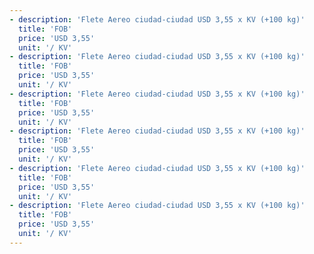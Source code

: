```yaml
---
- description: 'Flete Aereo ciudad-ciudad USD 3,55 x KV (+100 kg)'
  title: 'FOB'
  price: 'USD 3,55'
  unit: '/ KV'
- description: 'Flete Aereo ciudad-ciudad USD 3,55 x KV (+100 kg)'
  title: 'FOB'
  price: 'USD 3,55'
  unit: '/ KV'
- description: 'Flete Aereo ciudad-ciudad USD 3,55 x KV (+100 kg)'
  title: 'FOB'
  price: 'USD 3,55'
  unit: '/ KV'
- description: 'Flete Aereo ciudad-ciudad USD 3,55 x KV (+100 kg)'
  title: 'FOB'
  price: 'USD 3,55'
  unit: '/ KV'
- description: 'Flete Aereo ciudad-ciudad USD 3,55 x KV (+100 kg)'
  title: 'FOB'
  price: 'USD 3,55'
  unit: '/ KV'
- description: 'Flete Aereo ciudad-ciudad USD 3,55 x KV (+100 kg)'
  title: 'FOB'
  price: 'USD 3,55'
  unit: '/ KV'
---
```

